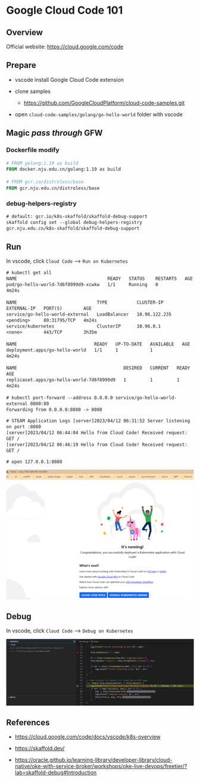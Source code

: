 # Google Cloud Code 101

## Overview

Official website: https://cloud.google.com/code



## Prepare

- vscode install Google Cloud Code extension
- clone samples
  - https://github.com/GoogleCloudPlatform/cloud-code-samples.git

- open  `cloud-code-samples/golang/go-hello-world` folder with vscode

## Magic *pass* *through* GFW

### Dockerfile modify

```dockerfile
# FROM golang:1.19 as build
FROM docker.nju.edu.cn/golang:1.19 as build

# FROM gcr.io/distroless/base
FROM gcr.nju.edu.cn/distroless/base
```

### debug-helpers-registry

```shell
# default: gcr.io/k8s-skaffold/skaffold-debug-support
skaffold config set --global debug-helpers-registry gcr.nju.edu.cn/k8s-skaffold/skaffold-debug-support
```



## Run

In vscode, click `Cloud Code` -->  `Run on Kubernetes` 



```shell
# kubectl get all
NAME                                  READY   STATUS    RESTARTS   AGE
pod/go-hello-world-7d6f8999d9-xcwkw   1/1     Running   0          4m24s

NAME                              TYPE           CLUSTER-IP      EXTERNAL-IP   PORT(S)        AGE
service/go-hello-world-external   LoadBalancer   10.96.122.235   <pending>     80:31795/TCP   4m24s
service/kubernetes                ClusterIP      10.96.0.1       <none>        443/TCP        3h35m

NAME                             READY   UP-TO-DATE   AVAILABLE   AGE
deployment.apps/go-hello-world   1/1     1            1           4m24s

NAME                                        DESIRED   CURRENT   READY   AGE
replicaset.apps/go-hello-world-7d6f8999d9   1         1         1       4m24s

# kubectl port-forward --address 0.0.0.0 service/go-hello-world-external 8080:80
Forwarding from 0.0.0.0:8080 -> 8080
```





```shell
# STEAM Application Logs [server]2023/04/12 06:31:52 Server listening on port :8080
[server]2023/04/12 06:44:04 Hello from Cloud Code! Received request: GET /
[server]2023/04/12 06:46:19 Hello from Cloud Code! Received request: GET /
```



```shell
# open 127.0.0.1:8080
```

![image-hello](images/hello.png)



## Debug

In vscode, click `Cloud Code` -->  `Debug on Kubernetes` 

![image-hello-debug](images/hello-debug.png)



## References

- https://cloud.google.com/code/docs/vscode/k8s-overview

- https://skaffold.dev/
- https://oracle.github.io/learning-library/developer-library/cloud-native/oke-with-service-broker/workshops/oke-live-devops/freetier/?lab=skaffold-debug#Introduction
